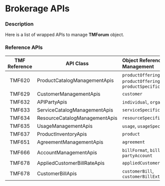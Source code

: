 # Brokerage APIs

### Description
Here is a list of wrapped APIs to manage **TMForum** object.


### Reference APIs


| TMF Reference |       API Class               |                       Object Reference Management                                     |
|:-------------:|-------------------------------|:--------------------------------------------------------------------------------------|
|    TMF620     | ProductCatalogManagementApis  | `productOffering`, `productOfferingPrice`, `productSpecification`   	|
|    TMF629     | CustomerManagementApis        | `customer`                                                                      	|
|    TMF632     | APIPartyApis       	        | `individual`, `organization`                     			     	       		|
|    TMF633     | ServiceCatalogManagementApis  | `serviceSpecification`                                                      	|
|    TMF634     | ResourceCatalogManagementApis | `resourceSpecification`                                     	            	|
|    TMF635     | UsageManagementApis           | `usage`, `usageSpecification`                             	       		    	|
|    TMF637     | ProductInventoryApis          | `product`	                                                                        |
|    TMF651     | AgreementManagementApis       | `agreement`																	 	|
|    TMF666     | AccountManagementApis         | `billFormat`, `billingAccount`, `partyAccount`							|
|    TMF678     | AppliedCustomerBillRateApis   | `appliedCustomerBillingRate`											     	|
|    TMF678     | CustomerBillApis              | `customerBill`, `customerBillExtension` 							     	|

